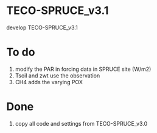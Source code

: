 # TECO-SPRUCE_v3.1
develop TECO-SPRUCE_v3.1

# To do
1. modify the PAR in forcing data in SPRUCE site (W/m2)
2. Tsoil and zwt use the observation
3. CH4 adds the varying POX

# Done
1. copy all code and settings from TECO-SPRUCE_v3.0
